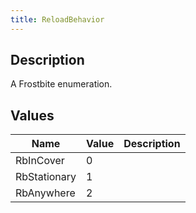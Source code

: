 ```yaml
---
title: ReloadBehavior
---
```

## Description

A Frostbite enumeration.

## Values

| Name         | Value | Description |
| ------------ | ----- | ----------- |
| RbInCover    | 0     |             |
| RbStationary | 1     |             |
| RbAnywhere   | 2     |             |
